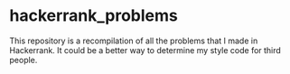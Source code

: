 # hackerrank_problems
This repository is a recompilation of all the problems that I made in Hackerrank. It could be a better way to determine my style code for third people.
